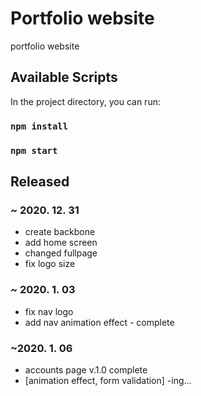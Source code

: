 # Portfolio website

portfolio website 

## Available Scripts

In the project directory, you can run:

### `npm install` 
### `npm start`

## Released

### ~ 2020. 12. 31

* create backbone
* add home screen  
* changed fullpage
* fix logo size

### ~ 2020. 1. 03
* fix nav logo
* add nav animation effect - complete

### ~2020. 1. 06
* accounts page v.1.0 complete
* [animation effect, form validation] -ing...

